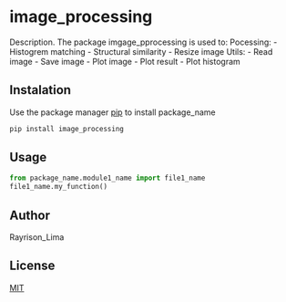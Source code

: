 # image_processing

Description.
The package imgage_pprocessing is used to:
    Pocessing:
        - Histogrem matching
        - Structural similarity
        - Resize image
  Utils:
        - Read image
        - Save image
        - Plot image
        - Plot result
        - Plot histogram

## Instalation

Use the package manager [pip](https://pip.pypa.io/en/stable/) to install  package_name

```bash
pip install image_processing
```

## Usage

```python
from package_name.module1_name import file1_name
file1_name.my_function()
```

## Author
Rayrison_Lima

## License
[MIT](https://choosealicense.com/licenses/mit/)